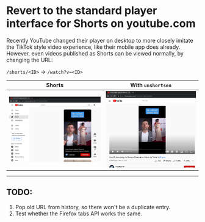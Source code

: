 # Revert to the standard player interface for **Shorts** on youtube.com

Recently YouTube changed their player on desktop to more closely imitate the TikTok style video experience, like their mobile app does already. However, even videos published as Shorts can be viewed normally, by changing the URL:

`/shorts/<ID>` &rightarrow; `/watch?v=<ID>`

| Shorts | With `unshortsen` |
|---|---|
|![Screenshot of Shorts player](img/before.png)|![Screenshot of standard player](img/after.png)|

---

## TODO:
1. Pop old URL from history, so there won't be a duplicate entry.
2. Test whether the Firefox tabs API works the same.